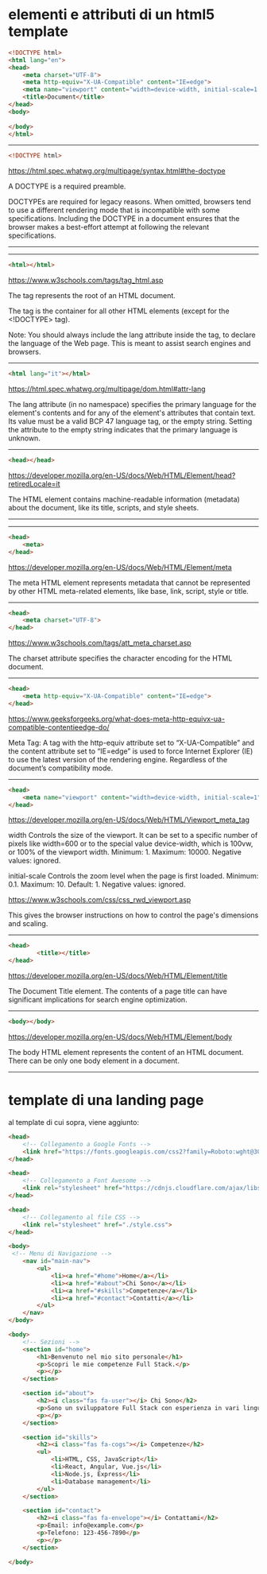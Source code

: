 # elementi e attributi di un html5 template

```html
<!DOCTYPE html>
<html lang="en">
<head>
    <meta charset="UTF-8">
    <meta http-equiv="X-UA-Compatible" content="IE=edge">
    <meta name="viewport" content="width=device-width, initial-scale=1.0">
    <title>Document</title>
</head>
<body>
    
</body>
</html>
```
___
```html
<!DOCTYPE html>
```
https://html.spec.whatwg.org/multipage/syntax.html#the-doctype

A DOCTYPE is a required preamble.

DOCTYPEs are required for legacy reasons. When omitted, browsers tend to use a different rendering mode that is incompatible with some specifications. Including the DOCTYPE in a document ensures that the browser makes a best-effort attempt at following the relevant specifications.
___
___
```html
<html></html>
```
https://www.w3schools.com/tags/tag_html.asp

The <html> tag represents the root of an HTML document.

The <html> tag is the container for all other HTML elements (except for the <!DOCTYPE> tag).

Note: You should always include the lang attribute inside the <html> tag, to declare the language of the Web page. This is meant to assist search engines and browsers.
___



```html
<html lang="it"></html>
```
https://html.spec.whatwg.org/multipage/dom.html#attr-lang

The lang attribute (in no namespace) specifies the primary language for the element's contents and for any of the element's attributes that contain text. Its value must be a valid BCP 47 language tag, or the empty string. Setting the attribute to the empty string indicates that the primary language is unknown.
___
```html
<head></head>
```
https://developer.mozilla.org/en-US/docs/Web/HTML/Element/head?retiredLocale=it

The <head> HTML element contains machine-readable information (metadata) about the document, like its title, scripts, and style sheets.
___

___
```html
<head>
    <meta>
</head>
```
https://developer.mozilla.org/en-US/docs/Web/HTML/Element/meta


The meta HTML element represents metadata that cannot be represented by other HTML meta-related elements, like base, link, script, style or title.

___
```html
<head>
    <meta charset="UTF-8">
</head>
```
https://www.w3schools.com/tags/att_meta_charset.asp

The charset attribute specifies the character encoding for the HTML document.

___
```html
<head>
    <meta http-equiv="X-UA-Compatible" content="IE=edge">
</head>
```
https://www.geeksforgeeks.org/what-does-meta-http-equivx-ua-compatible-contentieedge-do/

Meta Tag: A tag with the http-equiv attribute set to “X-UA-Compatible” and the content attribute set to “IE=edge” is used to force Internet Explorer (IE) to use the latest version of the rendering engine. Regardless of the document’s compatibility mode.

___

```html
<head>
    <meta name="viewport" content="width=device-width, initial-scale=1" />
</head>
```
https://developer.mozilla.org/en-US/docs/Web/HTML/Viewport_meta_tag

width
Controls the size of the viewport. It can be set to a specific number of pixels like width=600 or to the special value device-width, which is 100vw, or 100% of the viewport width. Minimum: 1. Maximum: 10000. Negative values: ignored.

initial-scale
Controls the zoom level when the page is first loaded. Minimum: 0.1. Maximum: 10. Default: 1. Negative values: ignored.

https://www.w3schools.com/css/css_rwd_viewport.asp

This gives the browser instructions on how to control the page's dimensions and scaling.
___

```html
<head>
        <title></title>
</head>
```
https://developer.mozilla.org/en-US/docs/Web/HTML/Element/title

The Document Title element. The contents of a page title can have significant implications for search engine optimization.

___
```html
<body></body>
```
https://developer.mozilla.org/en-US/docs/Web/HTML/Element/body

The body HTML element represents the content of an HTML document. There can be only one body element in a document.
___

# template di una landing page

al template di cui sopra, viene aggiunto:

```html
<head>
    <!-- Collegamento a Google Fonts -->
    <link href="https://fonts.googleapis.com/css2?family=Roboto:wght@300;400&display=swap" rel="stylesheet">
</head>
```
```html
<head>
    <!-- Collegamento a Font Awesome -->
    <link rel="stylesheet" href="https://cdnjs.cloudflare.com/ajax/libs/font-awesome/6.0.0-beta3/css/all.min.css">
</head>       
```
```html
<head>    
    <!-- Collegamento al file CSS -->
    <link rel="stylesheet" href="./style.css">
</head>
```
```html
<body>
 <!-- Menu di Navigazione -->
    <nav id="main-nav">
        <ul>
            <li><a href="#home">Home</a></li>
            <li><a href="#about">Chi Sono</a></li>
            <li><a href="#skills">Competenze</a></li>
            <li><a href="#contact">Contatti</a></li>
        </ul>
    </nav>
</body>    
```
```html
<body>
    <!-- Sezioni -->
    <section id="home">
        <h1>Benvenuto nel mio sito personale</h1>
        <p>Scopri le mie competenze Full Stack.</p>
        <p></p>
    </section>

    <section id="about">
        <h2><i class="fas fa-user"></i> Chi Sono</h2>
        <p>Sono un sviluppatore Full Stack con esperienza in vari linguaggi e tecnologie.</p>
        <p></p>
    </section>

    <section id="skills">
        <h2><i class="fas fa-cogs"></i> Competenze</h2>
        <ul>
            <li>HTML, CSS, JavaScript</li>
            <li>React, Angular, Vue.js</li>
            <li>Node.js, Express</li>
            <li>Database management</li>
        </ul>
    </section>

    <section id="contact">
        <h2><i class="fas fa-envelope"></i> Contattami</h2>
        <p>Email: info@example.com</p>
        <p>Telefono: 123-456-7890</p>
        <p></p>
    </section>

</body>    
```
